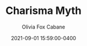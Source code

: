 ---
layout: post
date: 2021-09-01 15:59:00-0400
inline: true
title: Charisma Myth
author: Olivia Fox Cabane
---